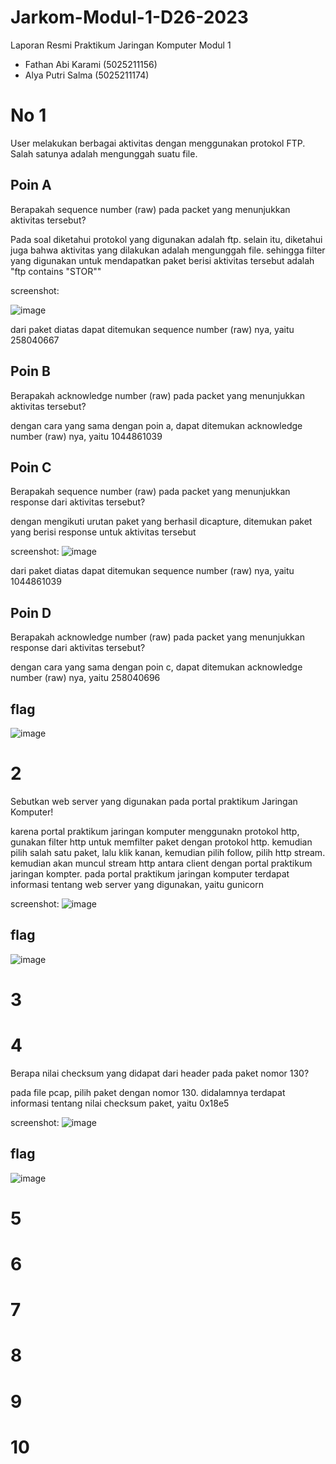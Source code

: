 # Jarkom-Modul-1-D26-2023
Laporan Resmi Praktikum Jaringan Komputer Modul 1

* Fathan Abi Karami (5025211156)
* Alya Putri Salma (5025211174)


# No 1
User melakukan berbagai aktivitas dengan menggunakan protokol FTP. Salah satunya adalah mengunggah suatu file.

## Poin A
Berapakah sequence number (raw) pada packet yang menunjukkan aktivitas tersebut? 

Pada soal diketahui protokol yang digunakan adalah ftp. selain itu, diketahui juga bahwa aktivitas yang dilakukan adalah mengunggah file. sehingga filter yang digunakan untuk mendapatkan paket berisi aktivitas tersebut adalah "ftp contains "STOR""

screenshot:

![image](https://github.com/FathanAbi/Jarkom-Modul-1-D26-2023/assets/90834092/7953be7c-73ac-42a5-ae2b-109f92f28635)

dari paket diatas dapat ditemukan sequence number (raw) nya, yaitu 258040667


## Poin B
Berapakah acknowledge number (raw) pada packet yang menunjukkan aktivitas tersebut? 

dengan cara yang sama dengan poin a, dapat ditemukan acknowledge number (raw) nya, yaitu 1044861039

## Poin C
Berapakah sequence number (raw) pada packet yang menunjukkan response dari aktivitas tersebut?

dengan mengikuti urutan paket yang berhasil dicapture, ditemukan paket yang berisi response untuk aktivitas tersebut

screenshot:
![image](https://github.com/FathanAbi/Jarkom-Modul-1-D26-2023/assets/90834092/925f3b5a-c2da-4215-afee-436bc90ece00)

dari paket diatas dapat ditemukan sequence number (raw) nya, yaitu 1044861039

## Poin D
Berapakah acknowledge number (raw) pada packet yang menunjukkan response dari aktivitas tersebut?

dengan cara yang sama dengan poin c, dapat ditemukan acknowledge number (raw) nya, yaitu 258040696

## flag
![image](https://github.com/FathanAbi/Jarkom-Modul-1-D26-2023/assets/90834092/6c7332c9-2b4d-4c46-b1fa-a2b95919ba85)


# 2

Sebutkan web server yang digunakan pada portal praktikum Jaringan Komputer!

karena portal praktikum jaringan komputer menggunakn protokol http, gunakan filter http untuk memfilter paket dengan protokol http. kemudian pilih salah satu paket, lalu klik kanan, kemudian pilih follow, pilih http stream. kemudian akan muncul stream http antara client dengan portal praktikum jaringan kompter. pada portal praktikum jaringan komputer terdapat informasi tentang web server yang digunakan, yaitu gunicorn

screenshot:
![image](https://github.com/FathanAbi/Jarkom-Modul-1-D26-2023/assets/90834092/8a78818c-b8bd-44df-bc94-0278a8a9094a)

## flag
![image](https://github.com/FathanAbi/Jarkom-Modul-1-D26-2023/assets/90834092/d2d82e15-f913-465d-9b57-81699c9f8b1d)


# 3

# 4
Berapa nilai checksum yang didapat dari header pada paket nomor 130?

pada file pcap, pilih paket dengan nomor 130. didalamnya terdapat informasi tentang nilai checksum paket, yaitu 0x18e5

screenshot:
![image](https://github.com/FathanAbi/Jarkom-Modul-1-D26-2023/assets/90834092/2d16ccc4-78ab-47bf-ae18-d9a0c5f094bb)

## flag
![image](https://github.com/FathanAbi/Jarkom-Modul-1-D26-2023/assets/90834092/3842942a-7ca5-49e9-864d-45b7bc5d823b)


# 5
# 6
# 7 
# 8
# 9 
# 10
